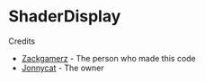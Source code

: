 # ShaderDisplay

Credits
- [Zackgamerz](https://github.com/zacksgamerz/Zacks-code-archive) - The person who made this code 
- [Jonnycat](https://github.com/ItsyourboyJonnycat) - The owner
